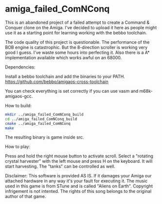 # amiga_failed_ComNConq
This is an abandoned project of a failed attempt to create a Command &amp; Conquer clone on the Amiga.
I've decided to upload it here as people might use it as a starting point for learning working with the bebbo toolchain.

The code quality of this project is questionable. The performance of the BOB engine is catastrophic.
But the 8-direction scroller is working very good I guess. I've waste some hours into perfecting it.
Also there is a A* implementation available which works awful on an 68000.

Dependencies:

Install a bebbo toolchain and add the binaries to your PATH.
https://github.com/bebbo/amigaos-cross-toolchain

You can check everything is set correctly if you can use vasm and m68k-amigaos-gcc.

How to build:
```bash
mkdir ../amiga_failed_ComNConq_build
cd ../amiga_failed_ComNConq_build
cmake ../amiga_failed_ComNConq
make
```

The resulting binary is game inside src.

How to play:

Press and hold the right mouse button to activate scroll.
Select a "rotating crystal harvester" with the left mouse and press H on the keyboard. It will start harvesting.
The "tanks" can be controlled as well.


Disclaimer:
This software is provided AS IS. If it damages your Amiga our attached hardware in any way it's your fault for executing it.
The music used in this game is from STune and is called "Aliens on Earth". Copyright infrigement is not intented. The rights of this song belongs to the original author of that game.
